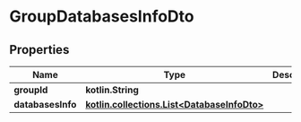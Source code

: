 
# GroupDatabasesInfoDto

## Properties
Name | Type | Description | Notes
------------ | ------------- | ------------- | -------------
**groupId** | **kotlin.String** |  | 
**databasesInfo** | [**kotlin.collections.List&lt;DatabaseInfoDto&gt;**](DatabaseInfoDto.md) |  | 



